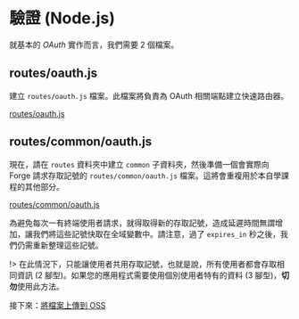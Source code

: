 # 驗證 (Node.js)

就基本的 *OAuth* 實作而言，我們需要 2 個檔案。

## routes/oauth.js

建立 `routes/oauth.js` 檔案。此檔案將負責為 OAuth 相關端點建立快速路由器。

[routes/oauth.js](_snippets/viewmodels/node/routes/oauth.js ':include :type=code javascript')

## routes/common/oauth.js

現在，請在 `routes` 資料夾中建立 `common` 子資料夾，然後準備一個會實際向 Forge 請求存取記號的 `routes/common/oauth.js` 檔案。這將會重複用於本自學課程的其他部分。

[routes/common/oauth.js](_snippets/viewmodels/node/routes/common/oauth.js ':include :type=code javascript')

為避免每次一有終端使用者請求，就得取得新的存取記號，造成延遲時間無謂增加，讓我們將這些記號快取在全域變數中。請注意，過了 `expires_in` 秒之後，我們仍需重新整理這些記號。

!> 在此情況下，只能讓使用者共用存取記號，也就是說，所有使用者都會存取相同資訊 (2 腳型)。如果您的應用程式需要使用個別使用者特有的資料 (3 腳型)，**切勿**使用此方法。

接下來：[將檔案上傳到 OSS](/zh-TW/datamanagement/oss/)